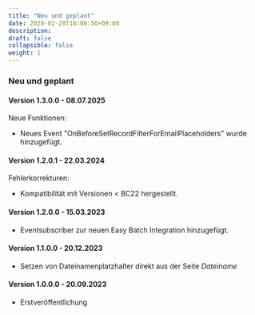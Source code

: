```yaml
---
title: "Neu und geplant"
date: 2020-02-28T10:08:56+09:00
description: 
draft: false
collapsible: false
weight: 1
---
```

### Neu und geplant

#### Version 1.3.0.0 - 08.07.2025
Neue Funktionen:
- Neues Event "OnBeforeSetRecordFilterForEmailPlaceholders" wurde hinzugefügt.

#### Version 1.2.0.1 - 22.03.2024
Fehlerkorrekturen:
- Kompatibilität mit Versionen < BC22 hergestellt.

#### Version 1.2.0.0 - 15.03.2023
- Eventsubscriber zur neuen Easy Batch Integration hinzugefügt.

#### Version 1.1.0.0 - 20.12.2023
- Setzen von Dateinamenplatzhalter direkt aus der Seite *Dateiname*

#### Version 1.0.0.0 - 20.09.2023
- Erstveröffentlichung